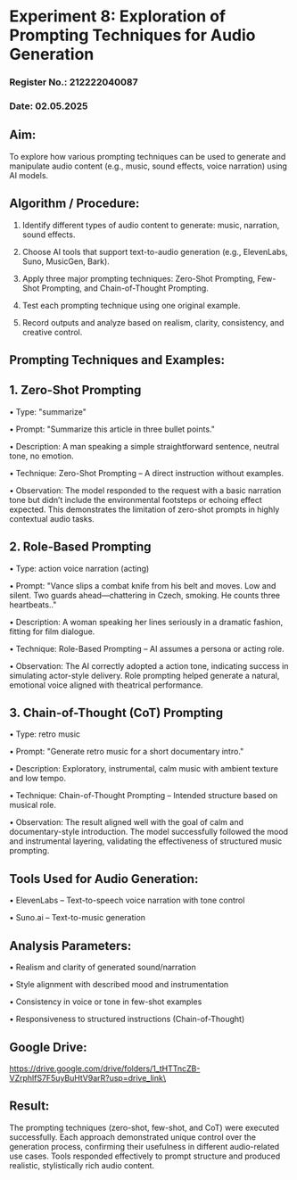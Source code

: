 # Experiment 8: Exploration of Prompting Techniques for Audio Generation
### Register No.: 212222040087
### Date: 02.05.2025

## Aim:
To explore how various prompting techniques can be used to generate and manipulate audio content (e.g., music, sound effects, voice narration) using AI models.

## Algorithm / Procedure:
1.	Identify different types of audio content to generate: music, narration, sound effects.

2.	Choose AI tools that support text-to-audio generation (e.g., ElevenLabs, Suno, MusicGen, Bark).

3.	Apply three major prompting techniques: Zero-Shot Prompting, Few-Shot Prompting, and Chain-of-Thought Prompting.

4.	Test each prompting technique using one original example.

5.	Record outputs and analyze based on realism, clarity, consistency, and creative control.

## Prompting Techniques and Examples:
## 1. Zero-Shot Prompting

• Type: "summarize"

• Prompt: "Summarize this article in three bullet points."

• Description: A man speaking a simple straightforward sentence, neutral tone, no emotion.

• Technique: Zero-Shot Prompting – A direct instruction without examples.

• Observation: The model responded to the request with a basic narration tone but didn’t include the environmental footsteps or echoing effect expected. This demonstrates the limitation of zero-shot prompts in highly contextual audio tasks.

## 2. Role-Based Prompting
• Type:  action voice narration (acting)

• Prompt: "Vance slips a combat knife from his belt and moves. Low and silent. Two guards ahead—chattering in Czech, smoking. He counts three heartbeats.."

• Description: A woman speaking her lines seriously in a dramatic fashion, fitting for film dialogue.

• Technique: Role-Based Prompting – AI assumes a persona or acting role.

• Observation: The AI correctly adopted a action tone, indicating success in simulating actor-style delivery. Role prompting helped generate a natural, emotional voice aligned with theatrical performance.

## 3. Chain-of-Thought (CoT) Prompting
• Type: retro music

• Prompt: "Generate retro music for a short documentary intro."

• Description: Exploratory, instrumental, calm music with ambient texture and low tempo.

• Technique: Chain-of-Thought Prompting – Intended structure based on musical role.

• Observation: The result aligned well with the goal of calm and documentary-style introduction. The model successfully followed the mood and instrumental layering, validating the effectiveness of structured music prompting.


## Tools Used for Audio Generation:
•	ElevenLabs – Text-to-speech voice narration with tone control

•	Suno.ai – Text-to-music generation

## Analysis Parameters:
•	Realism and clarity of generated sound/narration

•	Style alignment with described mood and instrumentation

•	Consistency in voice or tone in few-shot examples

•	Responsiveness to structured instructions (Chain-of-Thought)

## Google Drive:
https://drive.google.com/drive/folders/1_tHTTncZB-VZrphlfS7F5uyBuHtV9arR?usp=drive_link\

## Result:
The prompting techniques (zero-shot, few-shot, and CoT) were executed successfully. Each approach demonstrated unique control over the generation process, confirming their usefulness in different audio-related use cases. Tools responded effectively to prompt structure and produced realistic, stylistically rich audio content.


